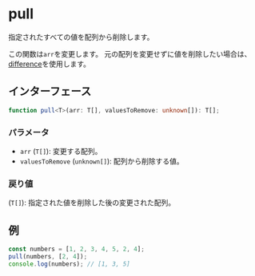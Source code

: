 # pull

指定されたすべての値を配列から削除します。

この関数は`arr`を変更します。
元の配列を変更せずに値を削除したい場合は、[difference](./difference.md)を使用します。

## インターフェース

```typescript
function pull<T>(arr: T[], valuesToRemove: unknown[]): T[];
```

### パラメータ

- `arr` (`T[]`): 変更する配列。
- `valuesToRemove` (`unknown[]`): 配列から削除する値。

### 戻り値

(`T[]`): 指定された値を削除した後の変更された配列。

## 例

```typescript
const numbers = [1, 2, 3, 4, 5, 2, 4];
pull(numbers, [2, 4]);
console.log(numbers); // [1, 3, 5]
```

